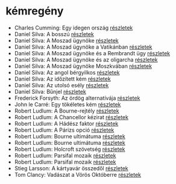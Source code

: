 # kémregény

- Charles Cumming: Egy idegen ország [részletek](_details/Charles%20Cumming.md#id_967)
- Daniel Silva: A bosszú [részletek](_details/Daniel%20Silva.md#id_808)
- Daniel Silva: A Moszad ügynöke [részletek](_details/Daniel%20Silva.md#id_810)
- Daniel Silva: A Moszad ügynöke a Vatikánban [részletek](_details/Daniel%20Silva.md#id_811)
- Daniel Silva: A Moszad ügynöke és a Rembrandt ügy [részletek](_details/Daniel%20Silva.md#id_812)
- Daniel Silva: A Moszad ügynöke és az oligarcha [részletek](_details/Daniel%20Silva.md#id_813)
- Daniel Silva: A Moszad ügynöke Moszkvában [részletek](_details/Daniel%20Silva.md#id_814)
- Daniel Silva: Az angol bérgyilkos [részletek](_details/Daniel%20Silva.md#id_819)
- Daniel Silva: Az időzített kém [részletek](_details/Daniel%20Silva.md#id_815)
- Daniel Silva: Az utolsó esély [részletek](_details/Daniel%20Silva.md#id_818)
- Daniel Silva: Bűnjel [részletek](_details/Daniel%20Silva.md#id_816)
- Frederick Forsyth: Az ördög alternatívája [részletek](_details/Frederick%20Forsyth.md#id_43)
- John le Carré: Egy tökéletes kém [részletek](_details/John%20le%20Carr%C3%A9.md#id_1000)
- Robert Ludlum: A Bourne-rejtély [részletek](_details/Robert%20Ludlum.md#id_30)
- Robert Ludlum: A Chancellor kézirat [részletek](_details/Robert%20Ludlum.md#id_801)
- Robert Ludlum: A Hádész faktor [részletek](_details/Robert%20Ludlum.md#id_33)
- Robert Ludlum: A Párizs opció [részletek](_details/Robert%20Ludlum.md#id_37)
- Robert Ludlum: Bourne ultimátuma [részletek](_details/Robert%20Ludlum.md#id_31)
- Robert Ludlum: Bourne ultimátuma [részletek](_details/Robert%20Ludlum.md#id_32)
- Robert Ludlum: Holcroft szövetség [részletek](_details/Robert%20Ludlum.md#id_34)
- Robert Ludlum: Parsifal mozaik [részletek](_details/Robert%20Ludlum.md#id_41)
- Robert Ludlum: Parsifal mozaik [részletek](_details/Robert%20Ludlum.md#id_42)
- Stieg Larsson: A kártyavár összedől [részletek](_details/Stieg%20Larsson.md#id_27)
- Tom Clancy: Vadászat a Vörös Októberre [részletek](_details/Tom%20Clancy.md#id_1030)